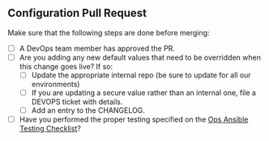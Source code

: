 Configuration Pull Request
---

Make sure that the following steps are done before merging:

  - [ ] A DevOps team member has approved the PR.
  - [ ] Are you adding any new default values that need to be overridden when this change goes live? If so:
    - [ ] Update the appropriate internal repo (be sure to update for all our environments)
    - [ ] If you are updating a secure value rather than an internal one, file a DEVOPS ticket with details.
    - [ ] Add an entry to the CHANGELOG.
  - [ ] Have you performed the proper testing specified on the [Ops Ansible Testing Checklist](https://openedx.atlassian.net/wiki/display/EdxOps/Ops+Ansible+Testing+Checklist)?
